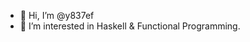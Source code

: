 - 👋 Hi, I’m @y837ef
- 👀 I’m interested in Haskell & Functional Programming.

<!---
y837ef/y837ef is a ✨ special ✨ repository because its `README.md` (this file) appears on your GitHub profile.
You can click the Preview link to take a look at your changes.
--->
